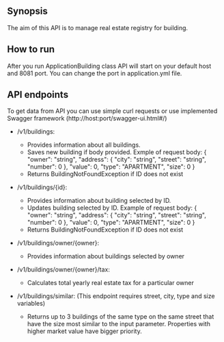 Synopsis
--------

The aim of this API is to manage real estate registry for building. 


How to run
----------

After you run ApplicationBuilding class API will start on your default host and 8081 port. 
You can change the port in application.yml file.


API endpoints
-------------

To get data from API you can use simple curl requests or use implemented Swagger framework (http://host:port/swagger-ui.html#/)


+ /v1/buildings: 
    - Provides information about all buildings.
    - Saves new building if body provided. Exmple of request body: 
    {
      "owner": "string",
      "address": {
        "city": "string",
        "street": "string",
        "number": 0
      },
      "value": 0,
      "type": "APARTMENT",
      "size": 0
    }
    - Returns BuildingNotFoundException if ID does not exist

+ /v1/buildings/{id}: 
    - Provides information about building selected by ID.
    - Updates building selected by ID. Example of request body: 
    {
      "owner": "string",
      "address": {
        "city": "string",
        "street": "string",
        "number": 0
      },
      "value": 0,
      "type": "APARTMENT",
      "size": 0
    }
    - Returns BuildingNotFoundException if ID does not exist
    
 + /v1/buildings/owner/{owner}:
    - Provides information about buildings selected by owner
    
+ /v1/buildings/owner/{owner}/tax:
    - Calculates total yearly real estate tax for a particular owner
    
+ /v1/buildings/similar: (This endpoint requires street, city, type and size variables)
    - Returns up to 3 buildings of the same type on the same street that have the size most similar to the input parameter.
    Properties with higher market value have bigger priority.
